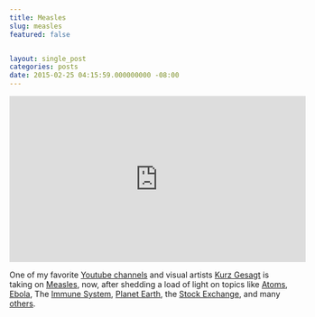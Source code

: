 ```yaml
---
title: Measles
slug: measles
featured: false


layout: single_post
categories: posts
date: 2015-02-25 04:15:59.000000000 -08:00
---
```


<iframe loading="lazy" allowfullscreen="" frameborder="0" height="295" src="https://www.youtube.com/embed/y0opgc1WoS4?feature=oembed" width="525"></iframe>

One of my favorite [Youtube channels](https://www.youtube.com/user/Kurzgesagt/featured) and visual artists [Kurz Gesagt](http://kurzgesagt.org) is taking on [Measles](https://www.youtube.com/watch?v=y0opgc1WoS4%20), now, after shedding a load of light on topics like [Atoms](https://www.youtube.com/watch?v=_lNF3_30lUE), [Ebola](https://www.youtube.com/watch?v=sRv19gkZ4E0), The [Immune System](https://www.youtube.com/watch?v=zQGOcOUBi6s), [Planet Earth](https://www.youtube.com/watch?v=JGXi_9A__Vc), the [Stock Exchange](https://www.youtube.com/watch?v=F3QpgXBtDeo), and many [others](https://www.youtube.com/user/Kurzgesagt/videos).

